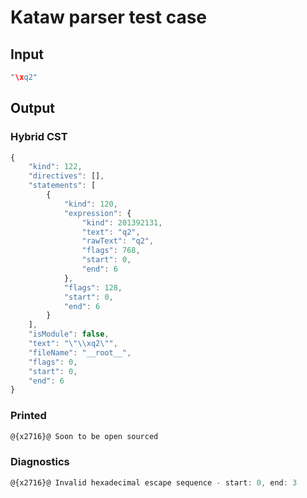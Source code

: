 # Kataw parser test case

## Input

`````js
"\xq2"
`````

## Output

### Hybrid CST

```javascript
{
    "kind": 122,
    "directives": [],
    "statements": [
        {
            "kind": 120,
            "expression": {
                "kind": 201392131,
                "text": "q2",
                "rawText": "q2",
                "flags": 768,
                "start": 0,
                "end": 6
            },
            "flags": 128,
            "start": 0,
            "end": 6
        }
    ],
    "isModule": false,
    "text": "\"\\xq2\"",
    "fileName": "__root__",
    "flags": 0,
    "start": 0,
    "end": 6
}
```

### Printed

```javascript
@{x2716}@ Soon to be open sourced
```

### Diagnostics

```javascript
@{x2716}@ Invalid hexadecimal escape sequence - start: 0, end: 3

```

